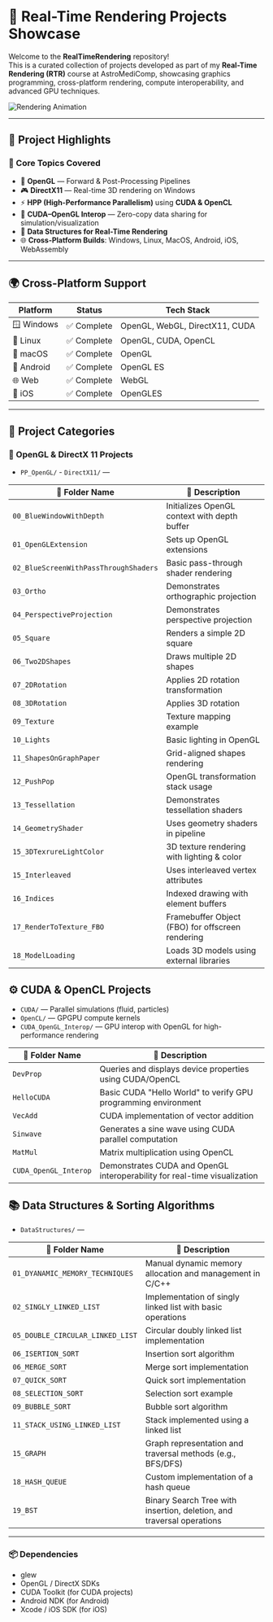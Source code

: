 # 🚀 Real-Time Rendering Projects Showcase

Welcome to the **RealTimeRendering** repository!  
This is a curated collection of projects developed as part of my **Real-Time Rendering (RTR)** course at AstroMediComp, showcasing graphics programming, cross-platform rendering, compute interoperability, and advanced GPU techniques.

![Rendering Animation]([https://media.giphy.com/media/LmNwrBhejkK9EFP504/giphy.gif)

---

## 🎯 Project Highlights

### 🧱 Core Topics Covered
- 🔺 **OpenGL** — Forward & Post-Processing Pipelines  
- 🎮 **DirectX11** — Real-time 3D rendering on Windows  
- ⚡ **HPP (High-Performance Parallelism)** using **CUDA & OpenCL**  
- 🔄 **CUDA–OpenGL Interop** — Zero-copy data sharing for simulation/visualization  
- 🧠 **Data Structures for Real-Time Rendering**  
- 🌐 **Cross-Platform Builds**: Windows, Linux, MacOS, Android, iOS, WebAssembly

---

## 🌍 Cross-Platform Support

| Platform    | Status      | Tech Stack |
|-------------|-------------|------------|
| 🪟 Windows   | ✅ Complete  | OpenGL, WebGL, DirectX11, CUDA |
| 🐧 Linux     | ✅ Complete  | OpenGL, CUDA, OpenCL |
| 🍏 macOS     | ✅ Complete  | OpenGL |
| 🤖 Android   | ✅ Complete  | OpenGL ES               |
| 🌐 Web       | ✅ Complete  | WebGL  |
| 📱 iOS       | ✅ Complete  | OpenGLES |

---

## 🧪 Project Categories

### 🔷 OpenGL & DirectX 11 Projects

- `PP_OpenGL/` - `DirectX11/` —

| 📂 Folder Name                       | 📝 Description                                                           |
|-------------------------------------|---------------------------------------------------------------------------|
| `00_BlueWindowWithDepth`            | Initializes OpenGL context with depth buffer                             |
| `01_OpenGLExtension`                | Sets up OpenGL extensions                                                |
| `02_BlueScreenWithPassThroughShaders` | Basic pass-through shader rendering                                   |
| `03_Ortho`                          | Demonstrates orthographic projection                                     |
| `04_PerspectiveProjection`          | Demonstrates perspective projection                                      |
| `05_Square`                         | Renders a simple 2D square                                               |
| `06_Two2DShapes`                    | Draws multiple 2D shapes                                                 |
| `07_2DRotation`                     | Applies 2D rotation transformation                                       |
| `08_3DRotation`                     | Applies 3D rotation                                                      |
| `09_Texture`                        | Texture mapping example                                                  |
| `10_Lights`                         | Basic lighting in OpenGL                                                 |
| `11_ShapesOnGraphPaper`             | Grid-aligned shapes rendering                                            |
| `12_PushPop`                        | OpenGL transformation stack usage                                        |
| `13_Tessellation`                   | Demonstrates tessellation shaders                                        |
| `14_GeometryShader`                 | Uses geometry shaders in pipeline                                        |
| `15_3DTexrureLightColor`            | 3D texture rendering with lighting & color                               |
| `15_Interleaved`                    | Uses interleaved vertex attributes                                       |
| `16_Indices`                        | Indexed drawing with element buffers                                     |
| `17_RenderToTexture_FBO`            | Framebuffer Object (FBO) for offscreen rendering                         |
| `18_ModelLoading`                   | Loads 3D models using external libraries                                 |


## ⚙️ CUDA & OpenCL Projects

- `CUDA/` — Parallel simulations (fluid, particles)  
- `OpenCL/` — GPGPU compute kernels  
- `CUDA_OpenGL_Interop/` — GPU interop with OpenGL for high-performance rendering
  
| 📂 Folder Name              | 📝 Description                                                              |
|----------------------------|------------------------------------------------------------------------------|
| `DevProp`                  | Queries and displays device properties using CUDA/OpenCL                    |
| `HelloCUDA`                | Basic CUDA "Hello World" to verify GPU programming environment              |
| `VecAdd`                   | CUDA implementation of vector addition                                      |
| `Sinwave`                  | Generates a sine wave using CUDA parallel computation                       |
| `MatMul`                   | Matrix multiplication using OpenCL                                          |
| `CUDA_OpenGL_Interop`      | Demonstrates CUDA and OpenGL interoperability for real-time visualization   |



## 📚 Data Structures & Sorting Algorithms

- `DataStructures/` —

| 📂 Folder Name                    | 📝 Description                                                              |
|----------------------------------|------------------------------------------------------------------------------|
| `01_DYANAMIC_MEMORY_TECHNIQUES` | Manual dynamic memory allocation and management in C/C++                   |
| `02_SINGLY_LINKED_LIST`         | Implementation of singly linked list with basic operations                 |
| `05_DOUBLE_CIRCULAR_LINKED_LIST`| Circular doubly linked list implementation                                 |
| `06_ISERTION_SORT`              | Insertion sort algorithm                                                   |
| `06_MERGE_SORT`                 | Merge sort implementation                                                  |
| `07_QUICK_SORT`                 | Quick sort implementation                                                  |
| `08_SELECTION_SORT`             | Selection sort example                                                     |
| `09_BUBBLE_SORT`                | Bubble sort algorithm                                                      |
| `11_STACK_USING_LINKED_LIST`   | Stack implemented using a linked list                                      |
| `15_GRAPH`                      | Graph representation and traversal methods (e.g., BFS/DFS)                 |
| `18_HASH_QUEUE`                 | Custom implementation of a hash queue                                      |
| `19_BST`                        | Binary Search Tree with insertion, deletion, and traversal operations      |


---

### 📦 Dependencies

- glew
- OpenGL / DirectX SDKs
- CUDA Toolkit (for CUDA projects)
- Android NDK (for Android)
- Xcode / iOS SDK (for iOS)

